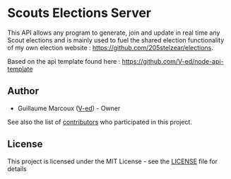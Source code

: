 # Scouts Elections Server

This API allows any program to generate, join and update in real time any Scout elections and is mainly used to fuel the shared election functionality of my own election website : https://github.com/205stelzear/elections.

Based on the api template found here : <https://github.com/V-ed/node-api-template>

## Author

- Guillaume Marcoux ([V-ed](https://github.com/V-ed)) - Owner

See also the list of [contributors](https://github.com/205stelzear/elections-server/contributors) who participated in this project.

## License

This project is licensed under the MIT License - see the [LICENSE](LICENSE.md) file for details